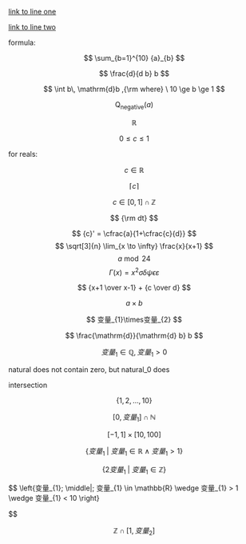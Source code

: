 [link to line one](./test_code.html#line-50)

[link to line two](./test_code.py)

formula:

$$
\sum_{b=1}^{10} {a}_{b}
$$

$$
\frac{d}{d b} b
$$

$$
\int b\, \mathrm{d}b ,{\rm where} \  10 \ge b \ge 1
$$

$$
\operatorname{Q}_{\text{negative}}(a)
$$

$$
\mathbb{R}
$$

$$
0 \leq c \leq 1
$$

for reals:

$$
c \in \mathbb{R}
$$

$$
\left\lceil{c}\right\rceil
$$

$$
c \in \left[0, 1\right] \cap \mathbb{Z}
$$

$$
{\rm dt}
$$

$$
{c}' = \cfrac{a}{1+\cfrac{c}{d}} 
$$
$$
\sqrt[3]{n} 
\lim_{x \to \infty} \frac{x}{x+1} $$
$$
a \bmod 24 
$$
$$
\Gamma(x) = x^2 
\sigma \delta \psi \epsilon \varepsilon 
$$

$$
{x+1 \over x-1} + {c \over d} 
$$

$$
a \times b 
$$

$$
变量_{1}\times变量_{2}
$$

$$
\frac{\mathrm{d}}{\mathrm{d} b} b
$$

$$
变量_{1} \in \mathbb{Q}, 变量_{1} > 0
$$

natural does not contain zero, but natural_0 does

intersection

$$
\left\{1, 2, \ldots, 10\right\} 
$$

$$
\left[0, 变量_{1}\right] \cap \mathbb{N}
$$

$$
\left[-1, 1\right] \times \left[10, 100\right]
$$

$$
\left\{变量_{1}\; \middle|\; 变量_{1} \in \mathbb{R} \wedge 变量_{1} > 1 \right\} 
$$

$$
\left\{2 变量_{1}\; \middle|\; 变量_{1} \in \mathbb{Z}\right\} 
$$

$$
\left\{变量_{1}\; \middle|\; 变量_{1} \in \mathbb{R} \wedge 变量_{1} > 1 \wedge 变量_{1} < 10 \right\} 

$$

$$
\mathbb{Z} \cap \left[1, 变量_{2}\right]
$$